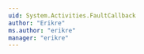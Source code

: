 ```yaml
---
uid: System.Activities.FaultCallback
author: "Erikre"
ms.author: "erikre"
manager: "erikre"
---
```

